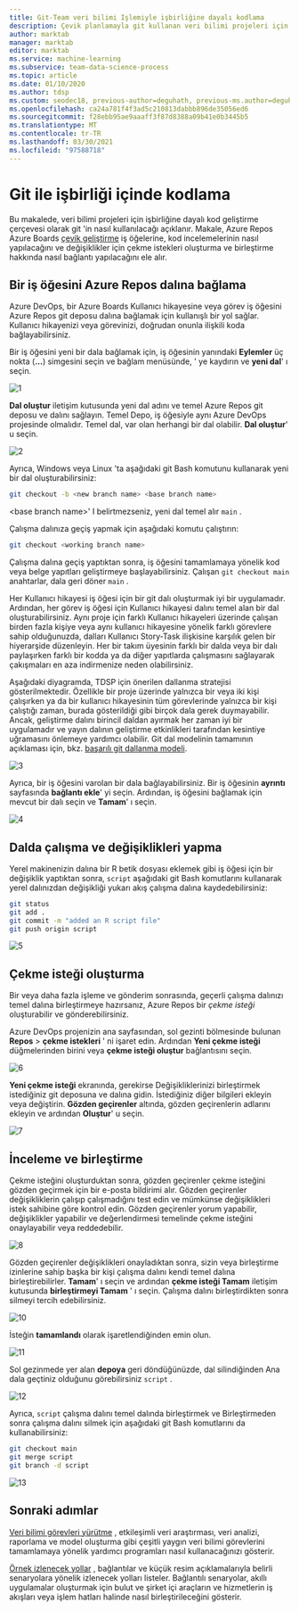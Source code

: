 ```yaml
---
title: Git-Team veri bilimi Işlemiyle işbirliğine dayalı kodlama
description: Çevik planlamayla git kullanan veri bilimi projeleri için işbirliğine dayalı kod geliştirme.
author: marktab
manager: marktab
editor: marktab
ms.service: machine-learning
ms.subservice: team-data-science-process
ms.topic: article
ms.date: 01/10/2020
ms.author: tdsp
ms.custom: seodec18, previous-author=deguhath, previous-ms.author=deguhath
ms.openlocfilehash: ca24a781f4f3ad5c210813dabbb896de35056ed6
ms.sourcegitcommit: f28ebb95ae9aaaff3f87d8388a09b41e0b3445b5
ms.translationtype: MT
ms.contentlocale: tr-TR
ms.lasthandoff: 03/30/2021
ms.locfileid: "97588718"
---
```

# <a name="collaborative-coding-with-git"></a>Git ile işbirliği içinde kodlama

Bu makalede, veri bilimi projeleri için işbirliğine dayalı kod geliştirme çerçevesi olarak git 'in nasıl kullanılacağı açıklanır. Makale, Azure Repos Azure Boards [çevik geliştirme](agile-development.md) iş öğelerine, kod incelemelerinin nasıl yapılacağını ve değişiklikler için çekme istekleri oluşturma ve birleştirme hakkında nasıl bağlantı yapılacağını ele alır.

## <a name="link-a-work-item-to-an-azure-repos-branch"></a><a name='Linkaworkitemwithagitbranch-1'></a>Bir iş öğesini Azure Repos dalına bağlama 

Azure DevOps, bir Azure Boards Kullanıcı hikayesine veya görev iş öğesini Azure Repos git deposu dalına bağlamak için kullanışlı bir yol sağlar. Kullanıcı hikayenizi veya görevinizi, doğrudan onunla ilişkili koda bağlayabilirsiniz. 

Bir iş öğesini yeni bir dala bağlamak için, iş öğesinin yanındaki **Eylemler** üç nokta (**...**) simgesini seçin ve bağlam menüsünde, ' ye kaydırın ve **yeni dal**' ı seçin.  

![1](./media/collaborative-coding-with-git/1-sprint-board-view.png)

**Dal oluştur** iletişim kutusunda yeni dal adını ve temel Azure Repos git deposu ve dalını sağlayın. Temel Depo, iş öğesiyle aynı Azure DevOps projesinde olmalıdır. Temel dal, var olan herhangi bir dal olabilir. **Dal oluştur**' u seçin. 

![2](./media/collaborative-coding-with-git/2-create-a-branch.png)

Ayrıca, Windows veya Linux 'ta aşağıdaki git Bash komutunu kullanarak yeni bir dal oluşturabilirsiniz:

```bash
git checkout -b <new branch name> <base branch name>

```
\<base branch name>' I belirtmezseniz, yeni dal temel alır `main` . 

Çalışma dalınıza geçiş yapmak için aşağıdaki komutu çalıştırın: 

```bash
git checkout <working branch name>
```

Çalışma dalına geçiş yaptıktan sonra, iş öğesini tamamlamaya yönelik kod veya belge yapıtları geliştirmeye başlayabilirsiniz. Çalışan `git checkout main` anahtarlar, dala geri döner `main` .

Her Kullanıcı hikayesi iş öğesi için bir git dalı oluşturmak iyi bir uygulamadır. Ardından, her görev iş öğesi için Kullanıcı hikayesi dalını temel alan bir dal oluşturabilirsiniz. Aynı proje için farklı Kullanıcı hikayeleri üzerinde çalışan birden fazla kişiye veya aynı kullanıcı hikayesine yönelik farklı görevlere sahip olduğunuzda, dalları Kullanıcı Story-Task ilişkisine karşılık gelen bir hiyerarşide düzenleyin. Her bir takım üyesinin farklı bir dalda veya bir dalı paylaşırken farklı bir kodda ya da diğer yapıtlarda çalışmasını sağlayarak çakışmaları en aza indirmenize neden olabilirsiniz. 

Aşağıdaki diyagramda, TDSP için önerilen dallanma stratejisi gösterilmektedir. Özellikle bir proje üzerinde yalnızca bir veya iki kişi çalışırken ya da bir kullanıcı hikayesinin tüm görevlerinde yalnızca bir kişi çalıştığı zaman, burada gösterildiği gibi birçok dala gerek duymayabilir. Ancak, geliştirme dalını birincil daldan ayırmak her zaman iyi bir uygulamadır ve yayın dalının geliştirme etkinlikleri tarafından kesintiye uğramasını önlemeye yardımcı olabilir. Git dal modelinin tamamının açıklaması için, bkz. [başarılı git dallanma modeli](https://nvie.com/posts/a-successful-git-branching-model/).

![3](./media/collaborative-coding-with-git/3-git-branches.png)

Ayrıca, bir iş öğesini varolan bir dala bağlayabilirsiniz. Bir iş öğesinin **ayrıntı** sayfasında **bağlantı ekle**' yi seçin. Ardından, iş öğesini bağlamak için mevcut bir dalı seçin ve **Tamam**' ı seçin. 

![4](./media/collaborative-coding-with-git/4-link-to-an-existing-branch.png)

## <a name="work-on-the-branch-and-commit-changes"></a><a name='WorkonaBranchandCommittheChanges-2'></a>Dalda çalışma ve değişiklikleri yapma 

Yerel makinenizin dalına bir R betik dosyası eklemek gibi iş öğesi için bir değişiklik yaptıktan sonra, `script` aşağıdaki git Bash komutlarını kullanarak yerel dalınızdan değişikliği yukarı akış çalışma dalına kaydedebilirsiniz:

```bash
git status
git add .
git commit -m "added an R script file"
git push origin script
```

![5](./media/collaborative-coding-with-git/5-sprint-push-to-branch.png)

## <a name="create-a-pull-request"></a><a name='CreateapullrequestonVSTS-3'></a>Çekme isteği oluşturma

Bir veya daha fazla işleme ve gönderim sonrasında, geçerli çalışma dalınızı temel dalına birleştirmeye hazırsanız, Azure Repos bir *çekme isteği* oluşturabilir ve gönderebilirsiniz. 

Azure DevOps projenizin ana sayfasından, sol gezinti bölmesinde bulunan **Repos**  >  **çekme istekleri** ' ni işaret edin. Ardından **Yeni çekme isteği** düğmelerinden birini veya **çekme isteği oluştur** bağlantısını seçin.

![6](./media/collaborative-coding-with-git/6-spring-create-pull-request.png)

**Yeni çekme isteği** ekranında, gerekirse Değişikliklerinizi birleştirmek istediğiniz git deposuna ve dalına gidin. İstediğiniz diğer bilgileri ekleyin veya değiştirin. **Gözden geçirenler** altında, gözden geçirenlerin adlarını ekleyin ve ardından **Oluştur**' u seçin. 

![7](./media/collaborative-coding-with-git/7-spring-send-pull-request.png)

## <a name="review-and-merge"></a><a name='ReviewandMerge-4'></a>İnceleme ve birleştirme

Çekme isteğini oluşturduktan sonra, gözden geçirenler çekme isteğini gözden geçirmek için bir e-posta bildirimi alır. Gözden geçirenler değişikliklerin çalışıp çalışmadığını test edin ve mümkünse değişiklikleri istek sahibine göre kontrol edin. Gözden geçirenler yorum yapabilir, değişiklikler yapabilir ve değerlendirmesi temelinde çekme isteğini onaylayabilir veya reddedebilir. 

![8](./media/collaborative-coding-with-git/8-add_comments.png)

Gözden geçirenler değişiklikleri onayladıktan sonra, sizin veya birleştirme izinlerine sahip başka bir kişi çalışma dalını kendi temel dalına birleştirebilirler. **Tamam**' ı seçin ve ardından **çekme isteği Tamam** iletişim kutusunda **birleştirmeyi Tamam** ' ı seçin. Çalışma dalını birleştirdikten sonra silmeyi tercih edebilirsiniz. 

![10](./media/collaborative-coding-with-git/10-spring-complete-pullrequest.png)

İsteğin **tamamlandı** olarak işaretlendiğinden emin olun. 

![11](./media/collaborative-coding-with-git/11-spring-merge-pullrequest.png)

Sol gezinmede yer alan **depoya** geri döndüğünüzde, dal silindiğinden Ana dala geçtiniz olduğunu görebilirsiniz `script` .

![12](./media/collaborative-coding-with-git/12-spring-branch-deleted.png)

Ayrıca, `script` çalışma dalını temel dalında birleştirmek ve Birleştirmeden sonra çalışma dalını silmek için aşağıdaki git Bash komutlarını da kullanabilirsiniz:

```bash
git checkout main
git merge script
git branch -d script
```

![13](./media/collaborative-coding-with-git/13-spring-branch-deleted-commandline.png)

## <a name="next-steps"></a>Sonraki adımlar

[Veri bilimi görevleri yürütme](execute-data-science-tasks.md) , etkileşimli veri araştırması, veri analizi, raporlama ve model oluşturma gibi çeşitli yaygın veri bilimi görevlerini tamamlamaya yönelik yardımcı programları nasıl kullanacağınızı gösterir.

[Örnek izlenecek yollar](walkthroughs.md) , bağlantılar ve küçük resim açıklamalarıyla belirli senaryolara yönelik izlenecek yolları listeler. Bağlantılı senaryolar, akıllı uygulamalar oluşturmak için bulut ve şirket içi araçların ve hizmetlerin iş akışları veya işlem hatları halinde nasıl birleştirileceğini gösterir. 

